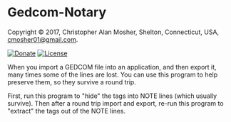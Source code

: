 # Gedcom-Notary

Copyright © 2017, Christopher Alan Mosher, Shelton, Connecticut, USA, <cmosher01@gmail.com>.

[![Donate](https://img.shields.io/badge/Donate-PayPal-green.svg)](https://www.paypal.com/cgi-bin/webscr?cmd=_s-xclick&hosted_button_id=CVSSQ2BWDCKQ2)
[![License](https://img.shields.io/github/license/cmosher01/Gedcom-Notary.svg)](https://www.gnu.org/licenses/gpl.html)

When you import a GEDCOM file into an application, and then export it,
many times some of the lines are lost. You can use this program to help
preserve them, so they survive a round trip.

First, run this program to "hide" the tags into NOTE lines (which
usually survive). Then after a round trip import and export, re-run
this program to "extract" the tags out of the NOTE lines.
